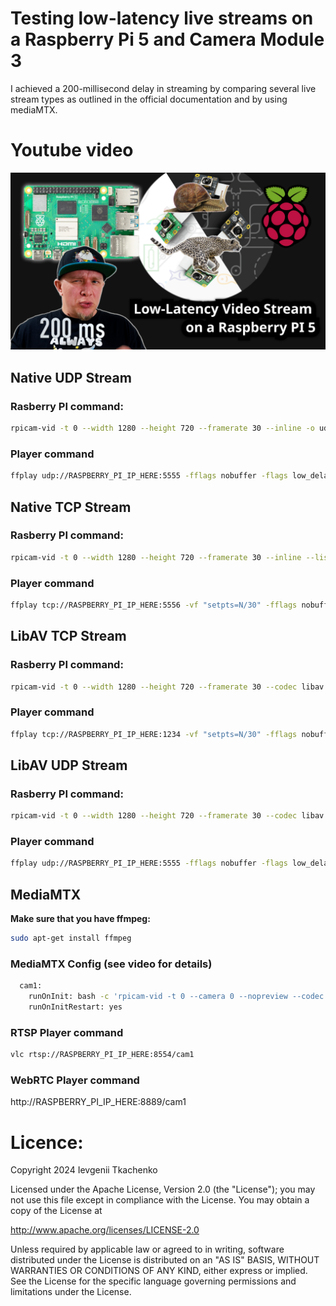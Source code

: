 # Testing low-latency live streams on a Raspberry Pi 5 and Camera Module 3 

I achieved a 200-millisecond delay in streaming by comparing several live stream types as outlined in the official documentation and by using mediaMTX.

# Youtube video

[![Watch the video](/thumbnail.png)](https://www.youtube.com/watch?v=rxtcyxV32nc)

## Native UDP Stream

### Rasberry PI command:

```bash
rpicam-vid -t 0 --width 1280 --height 720 --framerate 30 --inline -o udp://LAPTOP_IP_HERE:5555
```

### Player command

```bash
ffplay udp://RASPBERRY_PI_IP_HERE:5555 -fflags nobuffer -flags low_delay -framedrop
```

## Native TCP Stream

### Rasberry PI command:

```bash
rpicam-vid -t 0 --width 1280 --height 720 --framerate 30 --inline --listen -o tcp://0.0.0.0:5556
```

### Player command
```bash
ffplay tcp://RASPBERRY_PI_IP_HERE:5556 -vf "setpts=N/30" -fflags nobuffer -flags low_delay -framedrop
```

## LibAV TCP Stream

### Rasberry PI command:

```bash
rpicam-vid -t 0 --width 1280 --height 720 --framerate 30 --codec libav --libav-format mpegts --libav-audio -o "tcp://0.0.0.0:1234?listen=1"
```

### Player command
```bash
ffplay tcp://RASPBERRY_PI_IP_HERE:1234 -vf "setpts=N/30" -fflags nobuffer -flags low_delay -framedrop
```

## LibAV UDP Stream

### Rasberry PI command:
```bash
rpicam-vid -t 0 --width 1280 --height 720 --framerate 30 --codec libav --libav-format mpegts --libav-audio  -o "udp://192.168.1.66:5555"
```

### Player command

```bash
ffplay udp://RASPBERRY_PI_IP_HERE:5555 -fflags nobuffer -flags low_delay -framedrop
```

## MediaMTX

__Make sure that you have ffmpeg:__

```bash
sudo apt-get install ffmpeg
```

### MediaMTX Config (see video for details)

```bash
  cam1:
    runOnInit: bash -c 'rpicam-vid -t 0 --camera 0 --nopreview --codec yuv420 --width 1280 --height 720 --inline --listen -o - | ffmpeg -f rawvideo -pix_fmt yuv420p -s:v 1280x720 -i /dev/stdin -c:v libx264 -preset ultrafast -tune zerolatency -f rtsp rtsp://localhost:$RTSP_PORT/$MTX_PATH'
    runOnInitRestart: yes
```

### RTSP Player command

```bash
vlc rtsp://RASPBERRY_PI_IP_HERE:8554/cam1
```

### WebRTC Player command

http://RASPBERRY_PI_IP_HERE:8889/cam1

# Licence:

Copyright 2024  Ievgenii Tkachenko

Licensed under the Apache License, Version 2.0 (the "License");
you may not use this file except in compliance with the License.
You may obtain a copy of the License at

  http://www.apache.org/licenses/LICENSE-2.0

Unless required by applicable law or agreed to in writing, software
distributed under the License is distributed on an "AS IS" BASIS,
WITHOUT WARRANTIES OR CONDITIONS OF ANY KIND, either express or implied.
See the License for the specific language governing permissions and
limitations under the License.
